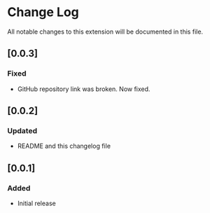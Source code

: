 # Change Log

All notable changes to this extension will be documented in this file.

<!-- ## [Unreleased] -->
## [0.0.3]
### Fixed
- GitHub repository link was broken. Now fixed.

## [0.0.2]
### Updated
- README and this changelog file

## [0.0.1]
### Added
- Initial release